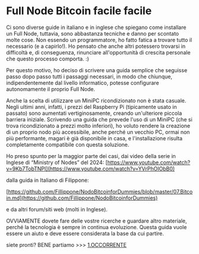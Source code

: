 # **Full Node Bitcoin facile facile**

Ci sono diverse guide in italiano e in inglese che spiegano come installare un Full Node, tuttavia, sono abbastanza tecniche e danno per scontato molte cose. Non essendo un programmatore, ho fatto fatica a trovare tutto il necessario (e a capirlo!). Ho pensato che anche altri potessero trovarsi in difficoltà e, di conseguenza, rinunciare all'opportunità di crescita personale che questo processo comporta. :)

Per questo motivo, ho deciso di scrivere una guida semplice che seguisse passo dopo passo tutti i passaggi necessari, in modo che chiunque, indipendentemente dal livello informatico, potesse configurare autonomamente il proprio Full Node.

Anche la scelta di utilizzare un MiniPC ricondizionato non è stata casuale. Negli ultimi anni, infatti, i prezzi del Raspberry Pi (tipicamente usato in passato) sono aumentati vertiginosamente, creando un'ulteriore piccola barriera iniziale. Scrivendo una guida che prevede l'uso di un MiniPC (che si trova ricondizionato a prezzi molto inferiori), ho voluto rendere la creazione di un proprio nodo più accessibile, anche perché un vecchio PC, ormai non più performante, magari è già disponibile in casa, e l'installazione risulta completamente compatibile con questa soluzione.

Ho preso spunto per la maggior parte dei casi, dai video della serie in Inglese di “Ministry of Nodes” del 2024:
[https://www.youtube.com/watch?v=9Kb7TobTNPI](https://www.youtube.com/watch?v=YVrPhOIObB0)

dalla guida in Italiano di Filippone:

[https://github.com/Fillippone/NodoBitcoinforDummies/blob/master/07.Bitcoin.md](https://github.com/Fillippone/NodoBitcoinforDummies) 

e da altri forum/siti web (molti in Inglese). 

OVVIAMENTE dovete fare delle vostre ricerche e guardare altro materiale, perché la tecnologia è sempre in continua evoluzione. 
Questa guida vuole essere un aiuto e deve essere considerata la base da cui partire.

siete pronti? BENE partiamo >>> [1.OCCORRENTE](1.OCCORRENTE)

